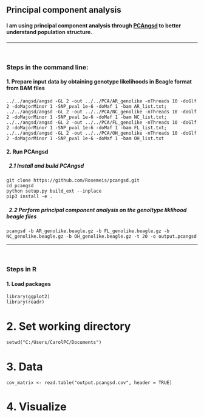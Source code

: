 ## Principal component analysis
#### I am using principal component analysis through [PCAngsd](http://www.popgen.dk/software/index.php/PCAngsd) to better understand population structure.
---
&nbsp;
### Steps in the command line: 
#### 1. Prepare input data by obtaining genotype likelihoods in Beagle format from BAM files
```
../../angsd/angsd -GL 2 -out ../../PCA/AR_genolike -nThreads 10 -doGlf 2 -doMajorMinor 1 -SNP_pval 1e-6 -doMaf 1 -bam AR_list.txt;
../../angsd/angsd -GL 2 -out ../../PCA/NC_genolike -nThreads 10 -doGlf 2 -doMajorMinor 1 -SNP_pval 1e-6 -doMaf 1 -bam NC_list.txt;
../../angsd/angsd -GL 2 -out ../../PCA/FL_genolike -nThreads 10 -doGlf 2 -doMajorMinor 1 -SNP_pval 1e-6 -doMaf 1 -bam FL_list.txt;
../../angsd/angsd -GL 2 -out ../../PCA/OH_genolike -nThreads 10 -doGlf 2 -doMajorMinor 1 -SNP_pval 1e-6 -doMaf 1 -bam OH_list.txt
```
#### 2. Run PCAngsd
##### &nbsp; 2.1 Install and build PCAngsd
```
git clone https://github.com/Rosemeis/pcangsd.git
cd pcangsd
python setup.py build_ext --inplace
pip3 install -e .
```
##### &nbsp; 2.2 Perform principal component analysis on the genoltype liklihood beagle files
```
pcangsd -b AR_genolike.beagle.gz -b FL_genolike.beagle.gz -b NC_genolike.beagle.gz -b OH_genolike.beagle.gz -t 20 -o output.pcangsd
```
---
&nbsp;

### Steps in R
#### 1. Load packages
```{r}
library(ggplot2)
library(readr)
```

# 2. Set working directory
```{r}
setwd("C:/Users/CarolPC/Documents")
```

# 3. Data
```{r}
cov_matrix <- read.table("output.pcangsd.cov", header = TRUE)
```

# 4. Visualize
```{r}

```

